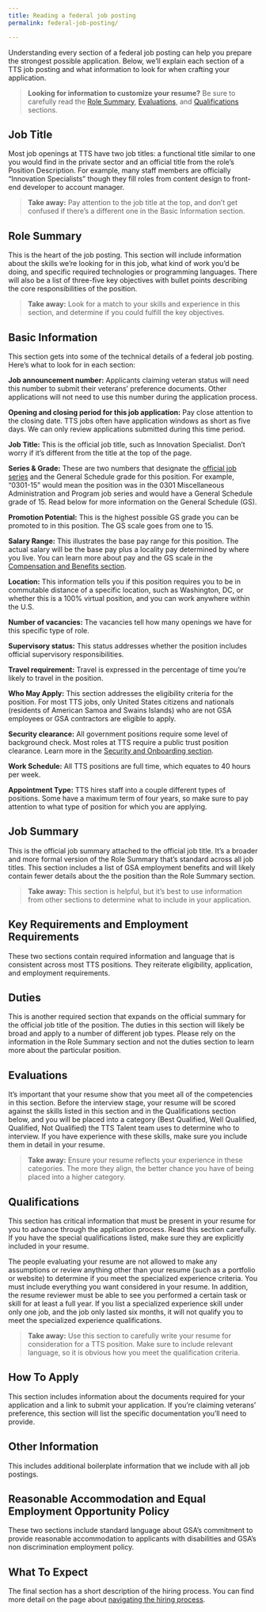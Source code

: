 ```yaml
---
title: Reading a federal job posting
permalink: federal-job-posting/

---
```


Understanding every section of a federal job posting can help you
prepare the strongest possible application. Below, we’ll explain each
section of a TTS job posting and what information to look for when
crafting your application.

> **Looking for information to customize your resume?** Be sure to carefully read the [Role Summary](#role-summary), [Evaluations](#evaluations), and [Qualifications](#qualifications) sections.

## Job Title

Most job openings at TTS have two job titles: a functional title similar
to one you would find in the private sector and an official title from
the role’s Position Description. For example, many staff members are
officially “Innovation Specialists” though they fill roles from content
design to front-end developer to account manager.

> **Take away:** Pay attention to the job title at the top, and don’t
> get confused if there’s a different one in the Basic Information
> section.

## Role Summary

This is the heart of the job posting. This section will include
information about the skills we’re looking for in this job, what kind of
work you’d be doing, and specific required technologies or programming
languages. There will also be a list of three-five key objectives with
bullet points describing the core responsibilities of the position.

> **Take away:** Look for a match to your skills and experience in this
> section, and determine if you could fulfill the key objectives.

## Basic Information

This section gets into some of the technical details of a federal job
posting. Here’s what to look for in each section:

**Job announcement number:** Applicants claiming veteran status will
need this number to submit their veterans’ preference documents. Other
applications will not need to use this number during the application
process.

**Opening and closing period for this job application:** Pay close
attention to the closing date. TTS jobs often have application windows
as short as five days. We can only review applications submitted during
this time period.

**Job Title:** This is the official job title, such as Innovation
Specialist. Don’t worry if it’s different from the title at the top of
the page.

**Series & Grade:** These are two numbers that designate the [official
job
series](https://www.opm.gov/policy-data-oversight/classification-qualifications/classifying-general-schedule-positions/)
and the General Schedule grade for this position. For example, “0301-15”
would mean the position was in the 0301 Miscellaneous Administration and
Program job series and would have a General Schedule grade of 15. Read
below for more information on the General Schedule (GS).

**Promotion Potential:** This is the highest possible GS grade you can
be promoted to in this position. The GS scale goes from one to 15.

**Salary Range:** This illustrates the base pay range for this position.
The actual salary will be the base pay plus a locality pay determined by
where you live. You can learn more about pay and the GS scale in the
[Compensation and Benefits section](https://join.tts.gsa.gov/compensation-and-benefits/).

**Location:** This information tells you if this position requires you
to be in commutable distance of a specific location, such as Washington,
DC, or whether this is a 100% virtual position, and you can work
anywhere within the U.S.

**Number of vacancies:** The vacancies tell how many openings we have
for this specific type of role.

**Supervisory status:** This status addresses whether the position
includes official supervisory responsibilities.

**Travel requirement:** Travel is expressed in the percentage of time
you’re likely to travel in the position.

**Who May Apply:** This section addresses the eligibility criteria for
the position. For most TTS jobs, only United States citizens and
nationals (residents of American Samoa and Swains Islands) who are not
GSA employees or GSA contractors are eligible to apply.

**Security clearance:** All government positions require some level of
background check. Most roles at TTS require a public trust position
clearance. Learn more in the [Security and Onboarding section](https:/join.tts.gsa.gov/hiring-process/#security-and-onboarding/).

**Work Schedule:** All TTS positions are full time, which equates to 40
hours per week.

**Appointment Type:** TTS hires staff into a couple different types of
positions. Some have a maximum term of four years, so make sure to pay
attention to what type of position for which you are applying.

## Job Summary

This is the official job summary attached to the official job title.
It’s a broader and more formal version of the Role Summary that’s
standard across all job titles. This section includes a list of GSA
employment benefits and will likely contain fewer details about the the
position than the Role Summary section.

> **Take away:** This section is helpful, but it’s best to use
> information from other sections to determine what to include in your
> application.

## Key Requirements and Employment Requirements

These two sections contain required information and language that is
consistent across most TTS positions. They reiterate eligibility,
application, and employment requirements.

## Duties

This is another required section that expands on the official summary
for the official job title of the position. The duties in this section
will likely be broad and apply to a number of different job types.
Please rely on the information in the Role Summary section and not the
duties section to learn more about the particular position.

## Evaluations

It’s important that your resume show that you meet all of the
competencies in this section. Before the interview stage, your resume
will be scored against the skills listed in this section and in the
Qualifications section below, and you will be placed into a category
(Best Qualified, Well Qualified, Qualified, Not Qualified) the TTS
Talent team uses to determine who to interview. If you have experience
with these skills, make sure you include them in detail in your resume.

> **Take away:** Ensure your resume reflects your experience in these
> categories. The more they align, the better chance you have of being
> placed into a higher category.

## Qualifications

This section has critical information that must be present in your
resume for you to advance through the application process. Read this
section carefully. If you have the special qualifications listed, make
sure they are explicitly included in your resume.

The people evaluating your resume are not allowed to make any
assumptions or review anything other than your resume (such as a
portfolio or website) to determine if you meet the specialized
experience criteria. You must include everything you want considered in
your resume. In addition, the resume reviewer must be able to see you
performed a certain task or skill for at least a full year. If you list
a specialized experience skill under only one job, and the job only
lasted six months, it will not qualify you to meet the specialized
experience qualifications.

> **Take away:** Use this section to carefully write your resume for
> consideration for a TTS position. Make sure to include relevant
> language, so it is obvious how you meet the qualification criteria.

## How To Apply

This section includes information about the documents required for your
application and a link to submit your application. If you’re claiming
veterans’ preference, this section will list the specific documentation
you’ll need to provide.

## Other Information

This includes additional boilerplate information that we include with
all job postings.

## Reasonable Accommodation and Equal Employment Opportunity Policy

These two sections include standard language about GSA’s commitment to
provide reasonable accommodation to applicants with disabilities and
GSA’s non discrimination employment policy.

## What To Expect

The final section has a short description of the hiring process. You can
find more detail on the page about [navigating the hiring process](https://join.tts.gsa.gov/hiring-process/).
